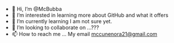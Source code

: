- 👋 Hi, I’m @McBubba
- 👀 I’m interested in learning more about GitHub and what it offers 
- 🌱 I’m currently learning I am not sure yet.
- 💞️ I’m looking to collaborate on ...??? 
- 📫 How to reach me ... My email mccunenora21@gmail.com

<!---
McBubba/McBubba is a ✨ special ✨ repository because its `README.md` (this file) appears on your GitHub profile.
You can click the Preview link to take a look at your changes.
--->

